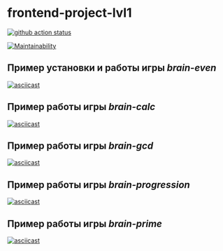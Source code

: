 # frontend-project-lvl1

[![github action status](https://github.com/kmdrozdov/frontend-project-lvl1/workflows/CI/badge.svg)](https://github.com/kmdrozdov/frontend-project-lvl1/actions)

[![Maintainability](https://api.codeclimate.com/v1/badges/a99a88d28ad37a79dbf6/maintainability)](https://codeclimate.com/github/codeclimate/codeclimate/maintainability)

## Пример установки и работы игры *brain-even*

[![asciicast](https://asciinema.org/a/3g2EIkkd3jgaLv4oj986Obxun.svg)](https://asciinema.org/a/3g2EIkkd3jgaLv4oj986Obxun)

## Пример работы игры *brain-calc*
[![asciicast](https://asciinema.org/a/DAGCnDdgfhg83VTUrlb0XCCUL.svg)](https://asciinema.org/a/DAGCnDdgfhg83VTUrlb0XCCUL)

## Пример работы игры *brain-gcd*

[![asciicast](https://asciinema.org/a/2IJ6VeqdDCoRChz6xjPSQwQ2M.svg)](https://asciinema.org/a/2IJ6VeqdDCoRChz6xjPSQwQ2M)

## Пример работы игры *brain-progression*

[![asciicast](https://asciinema.org/a/acWM3XPuytnkwS6XniVPMGyRW.svg)](https://asciinema.org/a/acWM3XPuytnkwS6XniVPMGyRW)

## Пример работы игры *brain-prime*

[![asciicast](https://asciinema.org/a/uafDxMQWRePeHqzaSta9CBnZf.svg)](https://asciinema.org/a/uafDxMQWRePeHqzaSta9CBnZf)
